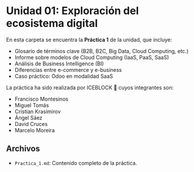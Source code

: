 # Unidad 01: Exploración del ecosistema digital

En esta carpeta se encuentra la **Práctica 1** de la unidad, que incluye:

- Glosario de términos clave (B2B, B2C, Big Data, Cloud Computing, etc.)
- Informe sobre modelos de Cloud Computing (IaaS, PaaS, SaaS)
- Análisis de Business Intelligence (BI)
- Diferencias entre e-commerce y e-business
- Caso práctico: Odoo en modalidad SaaS

La práctica ha sido realizada por ICEBLOCK 🧊 cuyos integrantes son:
- Francisco Montesinos
- Miguel Tomás
-  Cristian Krasimirov
-  Ángel Sáez
-  David Cruces
-  Marcelo Moreira

## Archivos

- `Practica_1.md`: Contenido completo de la práctica.
